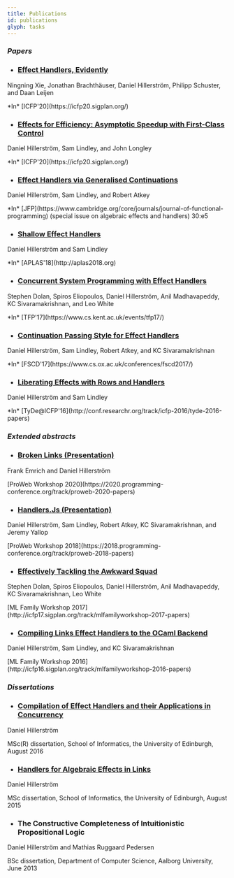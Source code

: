 ```yaml
---
title: Publications
id: publications
glyph: tasks
---
```


### *Papers*

* ### [Effect Handlers, Evidently](papers/effect_handlers_evidently-extended-icfp2020.pdf)
<p>Ningning Xie, Jonathan Brachthäuser, Daniel Hillerström, Philipp Schuster, and Daan Leijen</p>
<p>*In* [ICFP'20](https://icfp20.sigplan.org/)</p>

* ### [Effects for Efficiency: Asymptotic Speedup with First-Class Control](https://arxiv.org/abs/2007.00605)
<p>Daniel Hillerström, Sam Lindley, and John Longley</p>
<p>*In* [ICFP'20](https://icfp20.sigplan.org/)</p>

* ### [Effect Handlers via Generalised Continuations](papers/generalised_continuations-jfp2020.pdf)
<p>Daniel Hillerström, Sam Lindley, and Robert Atkey</p>
<p>*In* [JFP](https://www.cambridge.org/core/journals/journal-of-functional-programming) (special issue on algebraic effects and handlers) 30:e5</p>

* ### [Shallow Effect Handlers](papers/shallow_effect_handlers-extended-aplas2018.pdf)
<p>Daniel Hillerström and Sam Lindley</p>
<p>*In* [APLAS'18](http://aplas2018.org)</p>

* ### [Concurrent System Programming with Effect Handlers](papers/conc_system_prog_handlers-tfp2017.pdf)
<p>Stephen Dolan, Spiros Eliopoulos, Daniel Hillerström, Anil Madhavapeddy, KC Sivaramakrishnan, and Leo White</p>
<p>*In* [TFP'17](https://www.cs.kent.ac.uk/events/tfp17/)</p>

* ### [Continuation Passing Style for Effect Handlers](papers/cps_handlers-fscd2017.pdf)
<p>Daniel Hillerström, Sam Lindley, Robert Atkey, and KC Sivaramakrishnan</p>
<p>*In* [FSCD'17](https://www.cs.ox.ac.uk/conferences/fscd2017/)</p>

* ### [Liberating Effects with Rows and Handlers](papers/liberating_effects-tyde2016.pdf)
<p>Daniel Hillerström and Sam Lindley</p>
<p>*In* [TyDe@ICFP'16](http://conf.researchr.org/track/icfp-2016/tyde-2016-papers)</p>

### *Extended abstracts*

* ### [Broken Links (Presentation)](papers/broken-proweb2020.pdf)
<p>Frank Emrich and Daniel Hillerström</p>
<p>[ProWeb Workshop 2020](https://2020.programming-conference.org/track/proweb-2020-papers)</p>

* ### [Handlers.Js (Presentation)](papers/handlers_js-proweb2018.pdf)
<p>Daniel Hillerström, Sam Lindley, Robert Atkey, KC Sivaramakrishnan, and Jeremy Yallop</p>
<p>[ProWeb Workshop 2018](https://2018.programming-conference.org/track/proweb-2018-papers)</p>

* ### [Effectively Tackling the Awkward Squad](papers/awkward_effects-ml17.pdf)
<p>Stephen Dolan, Spiros Eliopoulos, Daniel Hillerström, Anil Madhavapeddy, KC Sivaramakrishnan, Leo White</p>
<p>[ML Family Workshop 2017](http://icfp17.sigplan.org/track/mlfamilyworkshop-2017-papers)</p>

* ### [Compiling Links Effect Handlers to the OCaml Backend](papers/mlabstract2016.pdf)
<p>Daniel Hillerström, Sam Lindley, and KC Sivaramakrishnan</p>
<p>[ML Family Workshop 2016](http://icfp16.sigplan.org/track/mlfamilyworkshop-2016-papers)</p>

### *Dissertations*

* ### [Compilation of Effect Handlers and their Applications in Concurrency](papers/thesis2016.pdf)
<p>Daniel Hillerström</p>
<p>MSc(R) dissertation, School of Informatics, the University of Edinburgh, August 2016</p>

* ### [Handlers for Algebraic Effects in Links](papers/thesis2015.pdf)
<p>Daniel Hillerström</p>
<p>MSc dissertation, School of Informatics, the University of Edinburgh, August 2015</p>

* ### The Constructive Completeness of Intuitionistic Propositional Logic
<p>Daniel Hillerström and Mathias Ruggaard Pedersen</p>
<p>BSc dissertation, Department of Computer Science, Aalborg University, June 2013</p>
